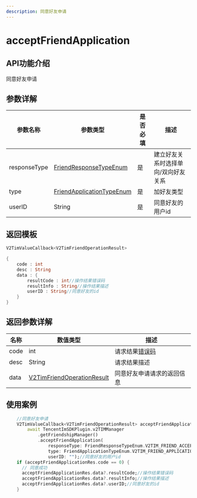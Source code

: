 ```yaml
---
description: 同意好友申请
---
```


# acceptFriendApplication

## API功能介绍

同意好友申请

## 参数详解

| 参数名称         | 参数类型                                                               | 是否必填 | 描述                 |
| ------------ | ------------------------------------------------------------------ | ---- | ------------------ |
| responseType | [FriendResponseTypeEnum](../enums/friendresponsetypeenum.md)       | 是    | 建立好友关系时选择单向/双向好友关系 |
| type         | [FriendApplicationTypeEnum](../enums/friendapplicationtypeenum.md) | 是    | 加好友类型              |
| userID       | String                                                             | 是    | 同意好友的用户id          |

## 返回模板

```dart
V2TimValueCallback<V2TimFriendOperationResult>

{
    code : int
    desc : String
    data : {
        resultCode : int//操作结果错误码
        resultInfo : String//操作结果描述
        userID : String//同意好友的id
    }
}
```

## 返回参数详解

| 名称   | 数值类型                                                                              | 描述                                                             |
| ---- | --------------------------------------------------------------------------------- | -------------------------------------------------------------- |
| code | int                                                                               | 请求结果[错误码](https://cloud.tencent.com/document/product/269/1671) |
| desc | String                                                                            | 请求结果描述                                                         |
| data | [V2TimFriendOperationResult](../guan-jian-lei/user/v2timfriendoperationresult.md) | 同意好友申请请求的返回信息                                                  |

## 使用案例  &#x20;

```dart
    //同意好友申请
    V2TimValueCallback<V2TimFriendOperationResult> acceptFriendApplicationRes =
        await TencentImSDKPlugin.v2TIMManager
            .getFriendshipManager()
            .acceptFriendApplication(
                responseType: FriendResponseTypeEnum.V2TIM_FRIEND_ACCEPT_AGREE,//建立好友关系时选择单向/双向好友关系
                type: FriendApplicationTypeEnum.V2TIM_FRIEND_APPLICATION_BOTH,//加好友类型
                userID: "");//同意好友的用户id
    if (acceptFriendApplicationRes.code == 0) {
      // 同意成功
      acceptFriendApplicationRes.data?.resultCode;//操作结果错误码
      acceptFriendApplicationRes.data?.resultInfo;//操作结果描述
      acceptFriendApplicationRes.data?.userID;//同意好友的id
    }
```
